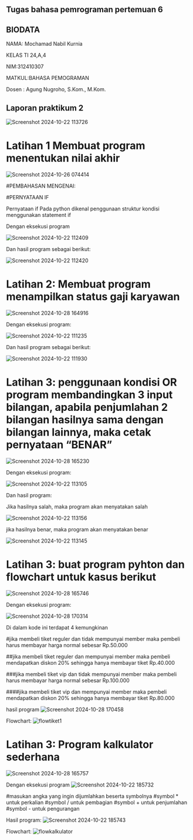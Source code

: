 ## Tugas bahasa pemrograman pertemuan 6
## BIODATA
NAMA: Mochamad Nabil Kurnia

KELAS TI 24,A,4

NIM:312410307

MATKUL:BAHASA PEMOGRAMAN

Dosen : Agung Nugroho, S.Kom., M.Kom.

## Laporan praktikum 2

![Screenshot 2024-10-22 113726](https://github.com/user-attachments/assets/70718292-d23c-40a3-b391-60439580e443)

# Latihan 1 Membuat program menentukan nilai akhir

![Screenshot 2024-10-26 074414](https://github.com/user-attachments/assets/305f3f78-4ef8-4d39-a1b8-26223cf4d878)

<p>#PEMBAHASAN MENGENAI:</p>
<p>#PERNYATAAN IF

Pernyataan if
Pada python dikenal penggunaan struktur kondisi menggunakan statement if

Dengan eksekusi program

![Screenshot 2024-10-22 112409](https://github.com/user-attachments/assets/048523cb-9133-4e4e-92c8-0bbb4a39b205)

Dan hasil program sebagai berikut:

![Screenshot 2024-10-22 112420](https://github.com/user-attachments/assets/f07a6031-7de3-44ad-a7c5-118e75c780c3)

# Latihan 2: Membuat program menampilkan status gaji karyawan

![Screenshot 2024-10-28 164916](https://github.com/user-attachments/assets/a0613735-026c-4714-a2ed-c754d0f9b2e4)

<p>Dengan eksekusi program:</p>

![Screenshot 2024-10-22 111235](https://github.com/user-attachments/assets/e969dd4f-8ee2-4869-8130-44964d570cf7)

Dan hasil program sebagai berikut:

![Screenshot 2024-10-22 111930](https://github.com/user-attachments/assets/fcaa3e81-f8bd-49eb-a738-4566d11118f6)

# Latihan 3: penggunaan kondisi OR program membandingkan 3 input bilangan, apabila penjumlahan 2 bilangan hasilnya sama dengan bilangan lainnya, maka cetak pernyataan “BENAR”

![Screenshot 2024-10-28 165230](https://github.com/user-attachments/assets/8658dfe4-d851-4ba0-8ad1-1afd0daea600)

Dengan eksekusi program:

![Screenshot 2024-10-22 113105](https://github.com/user-attachments/assets/96c1d6ea-a87c-49a2-aa26-aeb8405c8a7e)

Dan hasil program:

Jika hasilnya salah, maka program akan menyatakan salah

![Screenshot 2024-10-22 113156](https://github.com/user-attachments/assets/1da9b6f3-a71e-47c4-9dc3-fbf033712049)

jika hasilnya benar, maka program akan menyatakan benar

![Screenshot 2024-10-22 113145](https://github.com/user-attachments/assets/80f069e4-59ea-4cf8-bf08-329a4f637861)

# Latihan 3: buat program pyhton dan flowchart untuk kasus berikut

![Screenshot 2024-10-28 165746](https://github.com/user-attachments/assets/2d81f7e3-f5df-4dc5-96de-17b7f798680b)

Dengan eksekusi program:

![Screenshot 2024-10-28 170314](https://github.com/user-attachments/assets/08dd9a4c-1d68-4529-8876-267bcf360da9)

Di dalam kode ini terdapat 4 kemungkinan
<p>#jika membeli tiket reguler dan tidak mempunyai member maka pembeli harus membayar harga normal sebesar Rp.50.000</p>
<p>##jika membeli tiket reguler dan mempunyai member maka pembeli mendapatkan diskon 20% sehingga hanya membayar tiket Rp.40.000 </p>
<p>###jika membeli tiket vip dan tidak mempunyai member maka pembeli harus membayar harga normal sebesar Rp.100.000</p>
<p>####jika membeli tiket vip dan mempunyai member maka pembeli mendapatkan diskon 20% sehingga hanya membayar tiket Rp.80.000</p>

hasil program
![Screenshot 2024-10-28 170458](https://github.com/user-attachments/assets/daa10306-d477-4dd0-842e-a952d1c4974c)

Flowchart:
![flowtiket1](https://github.com/user-attachments/assets/dc95694d-99a3-4a63-b4ff-31acd881bb60)

# Latihan 3: Program kalkulator sederhana
![Screenshot 2024-10-28 165757](https://github.com/user-attachments/assets/99aedc30-8fa2-45d1-bfd4-c39f9024dc2e)

Dengan eksekusi program
![Screenshot 2024-10-22 185732](https://github.com/user-attachments/assets/2fe51265-121b-49ed-805a-4003485a1708)

#masukan angka yang ingin dijumlahkan beserta symbolnya
#symbol * untuk perkalian
#symbol / untuk pembagian
#symbol + untuk penjumlahan
#symbol - untuk pengurangan

Hasil program:
![Screenshot 2024-10-22 185743](https://github.com/user-attachments/assets/317bbc1e-c52f-4523-b075-ca46109b8ea3)

Flowchart:
![flowkalkulator](https://github.com/user-attachments/assets/d49fd523-0403-40d4-b58e-97a6e5ef8eb8)







